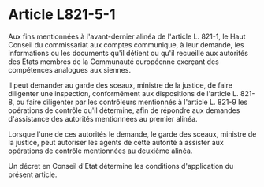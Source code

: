 # Article L821-5-1

Aux fins mentionnées à l'avant-dernier alinéa de l'article L. 821-1, le Haut Conseil du commissariat aux comptes communique, à leur demande, les informations ou les documents qu'il détient ou qu'il recueille aux autorités des Etats membres de la Communauté européenne exerçant des compétences analogues aux siennes.

Il peut demander au garde des sceaux, ministre de la justice, de faire diligenter une inspection, conformément aux dispositions de l'article L. 821-8, ou faire diligenter par les contrôleurs mentionnés à l'article L. 821-9 les opérations de contrôle qu'il détermine, afin de répondre aux demandes d'assistance des autorités mentionnées au premier alinéa.

Lorsque l'une de ces autorités le demande, le garde des sceaux, ministre de la justice, peut autoriser les agents de cette autorité à assister aux opérations de contrôle mentionnées au deuxième alinéa.

Un décret en Conseil d'Etat détermine les conditions d'application du présent article.
